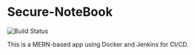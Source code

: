 # Secure-NoteBook

![Build Status](https://05c3-125-16-189-245.ngrok-free.app/buildStatus/icon?job=MERN-Docker)

This is a MERN-based app using Docker and Jenkins for CI/CD.
